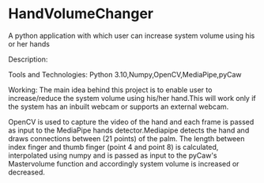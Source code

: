 # HandVolumeChanger
A python application with which user can increase system volume using his or her hands


Description:

Tools and Technologies: Python 3.10,Numpy,OpenCV,MediaPipe,pyCaw

Working: The main idea behind this project is to enable user to increase/reduce the system volume using his/her hand.This will work only if the system has an inbuilt webcam or supports an external webcam.

OpenCV is used to capture the video of the hand and each frame is passed as input to the MediaPipe hands detector.Mediapipe detects the hand and draws connections between (21 points) of the palm. The length between index finger and thumb finger (point 4 and point 8) is calculated, interpolated using numpy and is passed as input 
to the pyCaw's Mastervolume function and accordingly system volume is increased or decreased.
